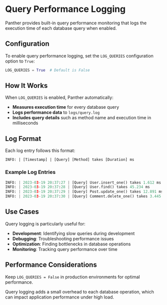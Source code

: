 # Query Performance Logging

Panther provides built-in query performance monitoring that logs the execution time of each database query when enabled. 

## Configuration

To enable query performance logging, set the `LOG_QUERIES` configuration option to `True`:

```python
LOG_QUERIES = True  # Default is False
```

## How It Works

When `LOG_QUERIES` is enabled, Panther automatically:

- **Measures execution time** for every database query
- **Logs performance data** to `logs/query.log`
- **Includes query details** such as method name and execution time in milliseconds

## Log Format

Each log entry follows this format:

```
INFO: | [Timestamp] | [Query] [Method] takes [Duration] ms
```

### Example Log Entries

```python
INFO: | 2023-03-19 20:37:27 | [Query] User.insert_one() takes 1.612 ms
INFO: | 2023-03-19 20:37:28 | [Query] User.find() takes 45.234 ms
INFO: | 2023-03-19 20:37:29 | [Query] Post.update_one() takes 12.891 ms
INFO: | 2023-03-19 20:37:30 | [Query] Comment.delete_one() takes 3.445 ms
```

## Use Cases

Query logging is particularly useful for:

- **Development**: Identifying slow queries during development
- **Debugging**: Troubleshooting performance issues
- **Optimization**: Finding bottlenecks in database operations
- **Monitoring**: Tracking query performance over time

## Performance Considerations

Keep `LOG_QUERIES = False` in production environments for optimal performance.

Query logging adds a small overhead to each database operation, which can impact application performance under high load.
